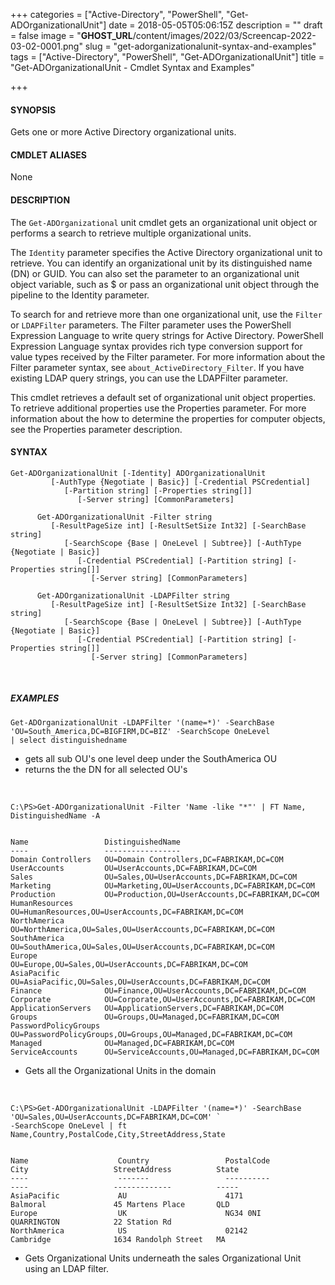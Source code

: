 +++
categories = ["Active-Directory", "PowerShell", "Get-ADOrganizationalUnit"]
date = 2018-05-05T05:06:15Z
description = ""
draft = false
image = "__GHOST_URL__/content/images/2022/03/Screencap-2022-03-02-0001.png"
slug = "get-adorganizationalunit-syntax-and-examples"
tags = ["Active-Directory", "PowerShell", "Get-ADOrganizationalUnit"]
title = "Get-ADOrganizationalUnit - Cmdlet Syntax and Examples"

+++


#### **SYNOPSIS**
Gets one or more Active Directory organizational units.
<br>


#### **CMDLET ALIASES**
None
<br>

#### **DESCRIPTION**
The `Get-ADOrganizational` unit cmdlet gets an organizational unit object or performs a search to retrieve multiple organizational units.

The `Identity` parameter specifies the Active Directory organizational unit to retrieve. You can identify an organizational unit by its distinguished name (DN) or GUID. You can also set the parameter to an organizational unit object variable, such as $<localOrganizationalunitObject> or pass an organizational unit object through the pipeline to the Identity parameter.

To search for and retrieve more than one organizational unit, use the `Filter` or `LDAPFilter` parameters. The Filter parameter uses the PowerShell Expression Language to write query strings for Active Directory. PowerShell Expression Language syntax provides rich type conversion support for value types received by the Filter parameter. For more information about the Filter parameter syntax, see `about_ActiveDirectory_Filter`. If you have existing LDAP query strings, you can use the LDAPFilter parameter.

This cmdlet retrieves a default set of organizational unit object properties. To retrieve additional properties use the Properties parameter. For more information about the how to determine the properties for computer objects, see the Properties parameter description.
<br>

#### **SYNTAX**
```
Get-ADOrganizationalUnit [-Identity] ADOrganizationalUnit
         [-AuthType {Negotiate | Basic}] [-Credential PSCredential]
            [-Partition string] [-Properties string[]]
               [-Server string] [CommonParameters]

      Get-ADOrganizationalUnit -Filter string
         [-ResultPageSize int] [-ResultSetSize Int32] [-SearchBase string]
            [-SearchScope {Base | OneLevel | Subtree}] [-AuthType {Negotiate | Basic}]
               [-Credential PSCredential] [-Partition string] [-Properties string[]]
                  [-Server string] [CommonParameters]

      Get-ADOrganizationalUnit -LDAPFilter string
         [-ResultPageSize int] [-ResultSetSize Int32] [-SearchBase string]
            [-SearchScope {Base | OneLevel | Subtree}] [-AuthType {Negotiate | Basic}]
               [-Credential PSCredential] [-Partition string] [-Properties string[]]
                  [-Server string] [CommonParameters]
```


<br>

##### **EXAMPLES**

```
Get-ADOrganizationalUnit -LDAPFilter '(name=*)' -SearchBase 'OU=South_America,DC=BIGFIRM,DC=BIZ' -SearchScope OneLevel
| select distinguishedname
```

- gets all sub OU's one level deep under the SouthAmerica OU
- returns the the DN for all selected OU's 
<br>

```
C:\PS>Get-ADOrganizationalUnit -Filter 'Name -like "*"' | FT Name, DistinguishedName -A


Name                 DistinguishedName
----                 -----------------
Domain Controllers   OU=Domain Controllers,DC=FABRIKAM,DC=COM
UserAccounts         OU=UserAccounts,DC=FABRIKAM,DC=COM
Sales                OU=Sales,OU=UserAccounts,DC=FABRIKAM,DC=COM
Marketing            OU=Marketing,OU=UserAccounts,DC=FABRIKAM,DC=COM
Production           OU=Production,OU=UserAccounts,DC=FABRIKAM,DC=COM
HumanResources       OU=HumanResources,OU=UserAccounts,DC=FABRIKAM,DC=COM
NorthAmerica         OU=NorthAmerica,OU=Sales,OU=UserAccounts,DC=FABRIKAM,DC=COM
SouthAmerica         OU=SouthAmerica,OU=Sales,OU=UserAccounts,DC=FABRIKAM,DC=COM
Europe               OU=Europe,OU=Sales,OU=UserAccounts,DC=FABRIKAM,DC=COM
AsiaPacific          OU=AsiaPacific,OU=Sales,OU=UserAccounts,DC=FABRIKAM,DC=COM
Finance              OU=Finance,OU=UserAccounts,DC=FABRIKAM,DC=COM
Corporate            OU=Corporate,OU=UserAccounts,DC=FABRIKAM,DC=COM
ApplicationServers   OU=ApplicationServers,DC=FABRIKAM,DC=COM
Groups               OU=Groups,OU=Managed,DC=FABRIKAM,DC=COM
PasswordPolicyGroups OU=PasswordPolicyGroups,OU=Groups,OU=Managed,DC=FABRIKAM,DC=COM
Managed              OU=Managed,DC=FABRIKAM,DC=COM
ServiceAccounts      OU=ServiceAccounts,OU=Managed,DC=FABRIKAM,DC=COM
```
- Gets all the Organizational Units in the domain

<br>

```
C:\PS>Get-ADOrganizationalUnit -LDAPFilter '(name=*)' -SearchBase 'OU=Sales,OU=UserAccounts,DC=FABRIKAM,DC=COM' `
-SearchScope OneLevel | ft Name,Country,PostalCode,City,StreetAddress,State


Name                    Country                 PostalCode             City                   StreetAddress          State
----                    -------                 ----------             ----                   -------------          -----
AsiaPacific             AU                      4171                   Balmoral               45 Martens Place       QLD
Europe                  UK                      NG34 0NI               QUARRINGTON            22 Station Rd
NorthAmerica            US                      02142                  Cambridge              1634 Randolph Street   MA
```
- Gets Organizational Units underneath the sales Organizational Unit using an LDAP filter.

